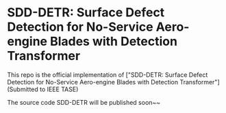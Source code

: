 # SDD-DETR: Surface Defect Detection for No-Service Aero-engine Blades with Detection Transformer

This repo is the official implementation of ["SDD-DETR: Surface Defect Detection for No-Service Aero-engine Blades with Detection Transformer"] (Submitted to IEEE TASE)

The source code SDD-DETR will be published soon~~
